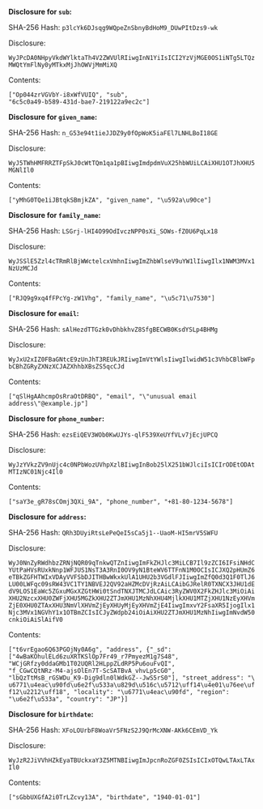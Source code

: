 __Disclosure for `sub`:__

SHA-256 Hash: `p3lcYk6DJsqg9WQpeZnSbnyBdHoM9_DUwPItDzs9-wk`

Disclosure:

```
WyJPcDA0NHpyVkdWYlktaTh4V2ZWVUlRIiwgInN1YiIsICI2YzVjMGE0OS1iNTg5LTQz
MWQtYmFlNy0yMTkxMjJhOWVjMmMiXQ
```

Contents:

```
["Op044zrVGVbY-i8xWfVUIQ", "sub",
"6c5c0a49-b589-431d-bae7-219122a9ec2c"]
```

__Disclosure for `given_name`:__

SHA-256 Hash: `n_G53e94t1ieJJDZ9y0fOpWoK5iaFEl7LNHLBoI18GE`

Disclosure:

```
WyJ5TWhHMFRRZTFpSkJ0cWtTQm1qa1pBIiwgImdpdmVuX25hbWUiLCAiXHU1OTJhXHU5
MGNlIl0
```

Contents:

```
["yMhG0TQe1iJBtqkSBmjkZA", "given_name", "\u592a\u90ce"]
```

__Disclosure for `family_name`:__

SHA-256 Hash: `LSGrj-lHI4O99OdIvczNPP0sXi_SOWs-fZ0U6PqLx18`

Disclosure:

```
WyJSSlE5Zzl4cTRmRlBjWWctelcxVmhnIiwgImZhbWlseV9uYW1lIiwgIlx1NWM3MVx1
NzUzMCJd
```

Contents:

```
["RJQ9g9xq4fFPcYg-zW1Vhg", "family_name", "\u5c71\u7530"]
```

__Disclosure for `email`:__

SHA-256 Hash: `sAlHezdTTGzk0vDhbkhvZ8SfgBECWB0KsdYSLp4BHMg`

Disclosure:

```
WyJxU2xIZ0FBaGNtcE9zUnJhT3REUkJRIiwgImVtYWlsIiwgIlwidW51c3VhbCBlbWFp
bCBhZGRyZXNzXCJAZXhhbXBsZS5qcCJd
```

Contents:

```
["qSlHgAAhcmpOsRraOtDRBQ", "email", "\"unusual email
address\"@example.jp"]
```

__Disclosure for `phone_number`:__

SHA-256 Hash: `ezsEiQEV3WOb0KwUJYs-qlF539XeUYfVLv7jEcjUPCQ`

Disclosure:

```
WyJzYVkzZV9nUjc4c0NPbWozUVhpXzlBIiwgInBob25lX251bWJlciIsICIrODEtODAt
MTIzNC01Njc4Il0
```

Contents:

```
["saY3e_gR78sCOmj3QXi_9A", "phone_number", "+81-80-1234-5678"]
```

__Disclosure for `address`:__

SHA-256 Hash: `QRh3DUyiRtsLePeQeI5sCa5j1--UaoM-HI5mrV5SWFU`

Disclosure:

```
WyJ0NnZyRWdhbzZRNjNQR09qTnkwQTZnIiwgImFkZHJlc3MiLCB7Il9zZCI6IFsiNHdC
YUtPaHVsRUxkNnp1WFJUS1NsT3A3RnI0OV9yN1BteWV6TTFnN1M0OCIsICJXQ2pHUmZ6
eTBkZGFHTWIxVDAyVVFSbDJITHBwWkxkUlA1UHU2b3VGdlFJIiwgImZfQ0d3Q1F0TlJ6
LU00LWFqc09sRW43VC1TY1NBVEJ2QV92aHZMcDVjRzAiLCAibGJRelR0TXNCX3JHU1dE
dV9LOS1EaWc5ZGxuMGxXZGtHWi0tSndTNXJTMCJdLCAic3RyZWV0X2FkZHJlc3MiOiAi
XHU2NzcxXHU0ZWFjXHU5MGZkXHU2ZTJmXHU1MzNhXHU4MjlkXHU1MTZjXHU1NzEyXHVm
ZjE0XHU0ZTAxXHU3NmVlXHVmZjEyXHUyMjEyXHVmZjE4IiwgImxvY2FsaXR5IjogIlx1
Njc3MVx1NGVhY1x1OTBmZCIsICJyZWdpb24iOiAiXHU2ZTJmXHU1MzNhIiwgImNvdW50
cnkiOiAiSlAifV0
```

Contents:

```
["t6vrEgao6Q63PGOjNy0A6g", "address", {"_sd":
["4wBaKOhulELd6zuXRTKSlOp7Fr49_r7PmyezM1g7S48",
"WCjGRfzy0ddaGMb1T02UQRl2HLppZLdRP5Pu6ouFvQI",
"f_CGwCQtNRz-M4-ajsOlEn7T-ScSATBvA_vhvLp5cG0",
"lbQzTtMsB_rGSWDu_K9-Dig9dln0lWdkGZ--JwS5rS0"], "street_address": "\
u6771\u4eac\u90fd\u6e2f\u533a\u829d\u516c\u5712\uff14\u4e01\u76ee\uf
f12\u2212\uff18", "locality": "\u6771\u4eac\u90fd", "region":
"\u6e2f\u533a", "country": "JP"}]
```

__Disclosure for `birthdate`:__

SHA-256 Hash: `XFoLOUrbF8WoaVr5FNzS2J9QrMcXNW-AKk6CEmVD_Yk`

Disclosure:

```
WyJzR2JiVVhHZkEyaTBUckxaY3Z5MTNBIiwgImJpcnRoZGF0ZSIsICIxOTQwLTAxLTAx
Il0
```

Contents:

```
["sGbbUXGfA2i0TrLZcvy13A", "birthdate", "1940-01-01"]
```